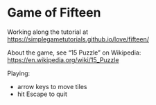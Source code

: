 # Game of Fifteen

Working along the tutorial at
<https://simplegametutorials.github.io/love/fifteen/>

About the game, see “15 Puzzle” on Wikipedia:
<https://en.wikipedia.org/wiki/15_Puzzle>

Playing:

- arrow keys to move tiles
- hit Escape to quit

